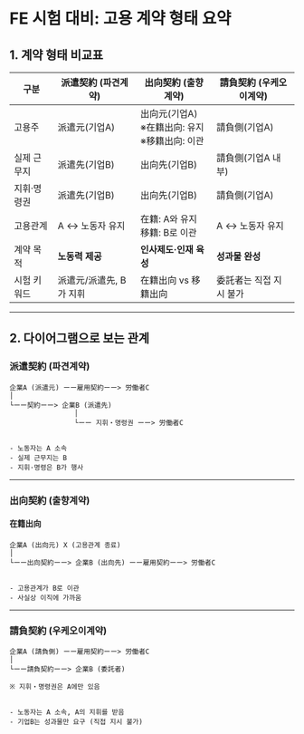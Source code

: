 # FE 시험 대비: 고용 계약 형태 요약

## 1. 계약 형태 비교표

| 구분 | 派遣契約 (파견계약) | 出向契約 (출향계약) | 請負契約 (우케오이계약) |
|------|------------------|------------------|------------------|
| 고용주 | 派遣元(기업A) | 出向元(기업A)<br>※在籍出向: 유지<br>※移籍出向: 이관 | 請負側(기업A) |
| 실제 근무지 | 派遣先(기업B) | 出向先(기업B) | 請負側(기업A 내부) |
| 지휘·명령권 | 派遣先(기업B) | 出向先(기업B) | 請負側(기업A) |
| 고용관계 | A ↔ 노동자 유지 | 在籍: A와 유지<br>移籍: B로 이관 | A ↔ 노동자 유지 |
| 계약 목적 | **노동력 제공** | **인사제도·인재 육성** | **성과물 완성** |
| 시험 키워드 | 派遣元/派遣先, B가 지휘 | 在籍出向 vs 移籍出向 | 委託者는 직접 지시 불가 |

---

## 2. 다이어그램으로 보는 관계

### 派遣契約 (파견계약)
```
企業A (派遣元) ーー雇用契約ーー> 労働者C
│
└ーー契約ーー> 企業B (派遣先)
                │
                └ーー 지휘・명령권 ーー> 労働者C


- 노동자는 A 소속  
- 실제 근무지는 B  
- 지휘·명령은 B가 행사  
```

---

### 出向契約 (출향계약)

#### 在籍出向

```
企業A (出向元) X (고용관계 종료)
│
└ーー出向契約ーー> 企業B (出向先) ーー雇用契約ーー> 労働者C


- 고용관계가 B로 이관  
- 사실상 이직에 가까움  
```
---

### 請負契約 (우케오이계약)
```
企業A (請負側) ーー雇用契約ーー> 労働者C
│
└ーー請負契約ーー> 企業B (委託者)

※ 지휘・명령권은 A에만 있음


- 노동자는 A 소속, A의 지휘를 받음  
- 기업B는 성과물만 요구 (직접 지시 불가)
```
